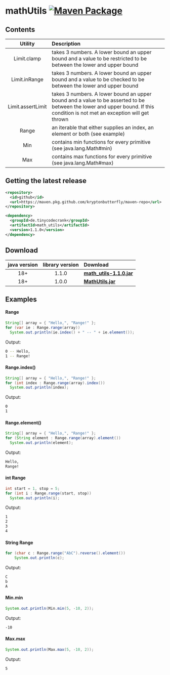 # mathUtils [![Maven Package](https://github.com/kryptonbutterfly/mathUtils/actions/workflows/maven-publish.yml/badge.svg)](https://github.com/kryptonbutterfly/mathUtils/actions/workflows/maven-publish.yml)

## Contents

Utility           | Description
:---------------: | :----------
Limit.clamp       | takes 3 numbers. A lower bound an upper bound and a value to be restricted to be between the lower and upper bound
Limit.inRange     | takes 3 numbers. A lower bound an upper bound and a value to be checked to be between the lower and upper bound
Limit.assertLimit | takes 3 numbers. A lower bound an upper bound and a value to be asserted to be between the lower and upper bound. If this condition is not met an exception will get thrown
Range   | an iterable that either supplies an index, an element or both (see example)
Min     | contains min functions for every primitive (see java.lang.Math#min)
Max     | contains max functions for every primitive (see java.lang.Math#max)

## Getting the latest release

```xml
<repository>
  <id>github</id>
  <url>https://maven.pkg.github.com/kryptonbutterfly/maven-repo</url>
</repository>
```

```xml
<dependency>
  <groupId>de.tinycodecrank</groupId>
  <artifactId>math_utils</artifactId>
  <version>1.1.0</version>
</dependency>
```

## Download

java version | library version | Download
:----------: | :-------------: | :-------
18+          | 1.1.0           | [**math_utils-1.1.0.jar**](https://github-registry-files.githubusercontent.com/731108692/1d98cb80-a59f-11ee-9d01-4b7c029b5d47?X-Amz-Algorithm=AWS4-HMAC-SHA256&X-Amz-Credential=AKIAIWNJYAX4CSVEH53A%2F20231228%2Fus-east-1%2Fs3%2Faws4_request&X-Amz-Date=20231228T153553Z&X-Amz-Expires=300&X-Amz-Signature=d6816090c74473726c78e3778509ef60c9a8c703937cf1bbf9ac6a0ccff2f41d&X-Amz-SignedHeaders=host&actor_id=0&key_id=0&repo_id=731108692&response-content-disposition=filename%3Dmath_utils-1.1.0.jar&response-content-type=application%2Foctet-stream)
18+          | 1.0.0           | [**MathUtils.jar**](https://github.com/tinycodecrank/mathUtils/releases/download/v1.0.0/MathUtils.jar)

## Examples
#### Range
```java
String[] array = { "Hello,", "Range!" };
for (var ie : Range.range(array))
  System.out.println(ie.index() + " -- " + ie.element());
```
Output:
```bash
0 -- Hello,
1 -- Range!
```
#### Range.index()
```java
String[] array = { "Hello,", "Range!" };
for (int index : Range.range(array).index())
  System.out.println(index);
```
Output:
```bash
0
1
```
#### Range.element()
```java
String[] array = { "Hello,", "Range!" };
for (String element : Range.range(array).element())
  System.out.println(element);
```
Output:
```bash
Hello,
Range!
```
#### int Range
```java
int start = 1, stop = 5;
for (int i : Range.range(start, stop))
  System.out.println(i);
```
Output:
```bash
1
2
3
4
```
#### String Range
```java
for (char c : Range.range("AbC").reverse().element())
	System.out.println(c);
```
Output:
```bash
C
b
A
```
#### Min.min
```java
System.out.println(Min.min(5, -10, 2));
```
Output:
```bash
-10
```
#### Max.max
```java
System.out.println(Max.max(5, -10, 2));
```
Output:
```bash
5
```